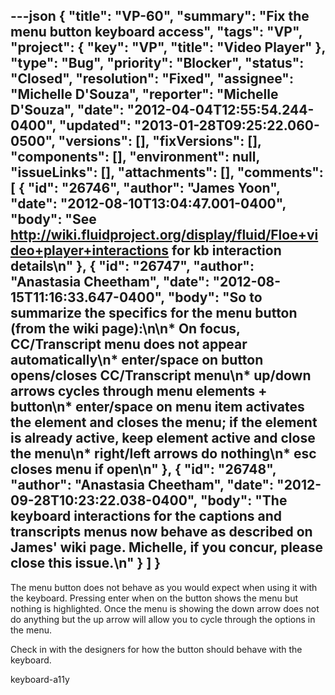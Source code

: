 ---json
{
  "title": "VP-60",
  "summary": "Fix the menu button keyboard access",
  "tags": "VP",
  "project": {
    "key": "VP",
    "title": "Video Player"
  },
  "type": "Bug",
  "priority": "Blocker",
  "status": "Closed",
  "resolution": "Fixed",
  "assignee": "Michelle D'Souza",
  "reporter": "Michelle D'Souza",
  "date": "2012-04-04T12:55:54.244-0400",
  "updated": "2013-01-28T09:25:22.060-0500",
  "versions": [],
  "fixVersions": [],
  "components": [],
  "environment": null,
  "issueLinks": [],
  "attachments": [],
  "comments": [
    {
      "id": "26746",
      "author": "James Yoon",
      "date": "2012-08-10T13:04:47.001-0400",
      "body": "See <http://wiki.fluidproject.org/display/fluid/Floe+video+player+interactions> for kb interaction details\n"
    },
    {
      "id": "26747",
      "author": "Anastasia Cheetham",
      "date": "2012-08-15T11:16:33.647-0400",
      "body": "So to summarize the specifics for the menu button (from the wiki page):\n\n* On focus, CC/Transcript menu does not appear automatically\n* enter/space on button opens/closes CC/Transcript menu\n* up/down arrows cycles through menu elements + button\n* enter/space on menu item activates the element and closes the menu; if the element is already active, keep element active and close the menu\n* right/left arrows do nothing\n* esc closes menu if open\n"
    },
    {
      "id": "26748",
      "author": "Anastasia Cheetham",
      "date": "2012-09-28T10:23:22.038-0400",
      "body": "The keyboard interactions for the captions and transcripts menus now behave as described on James' wiki page. Michelle, if you concur, please close this issue.\n"
    }
  ]
}
---
The menu button does not behave as you would expect when using it with the keyboard. Pressing enter when on the button shows the menu but nothing is highlighted. Once the menu is showing the down arrow does not do anything but the up arrow will allow you to cycle through the options in the menu.&#x20;

Check in with the designers for how the button should behave with the keyboard.

keyboard-a11y

        
